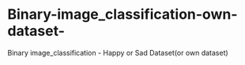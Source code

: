 # Binary-image_classification-own-dataset-
Binary image_classification - Happy or Sad Dataset(or own dataset)
